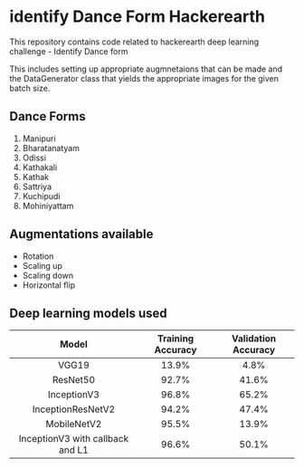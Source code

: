 # identify Dance Form Hackerearth
This repository contains code related to hackerearth deep learning challenge - Identify Dance form 

This includes setting up appropriate augmnetaions that can be made and the DataGenerator class that yields the appropriate images for the given batch size.

## Dance Forms
1. Manipuri
2. Bharatanatyam
3. Odissi
4. Kathakali
5. Kathak
6. Sattriya
7. Kuchipudi
8. Mohiniyattam


## Augmentations available
- Rotation 
- Scaling up 
- Scaling down 
- Horizontal flip 

## Deep learning models used
| Model | Training Accuracy | Validation Accuracy |
| :---: | :---: | :---: |
| VGG19  | 13.9%  | 4.8% |
| ResNet50  | 92.7%  | 41.6% |
| InceptionV3  | 96.8%  | 65.2% |
| InceptionResNetV2  | 94.2%  | 47.4% |
| MobileNetV2  | 95.5%  | 13.9% |
| InceptionV3 with callback and L1  | 96.6%  | 50.1% |